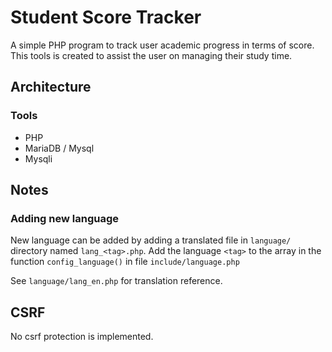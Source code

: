 # Student Score Tracker
A simple PHP program to track user academic progress in terms of score.
This tools is created to assist the user on managing their study time.

## Architecture
### Tools
* PHP
* MariaDB / Mysql
* Mysqli

## Notes
### Adding new language
New language can be added by adding a translated file in `language/` directory named `lang_<tag>.php`.
Add the language `<tag>` to the array in the function `config_language()` in file `include/language.php`

See `language/lang_en.php` for translation reference.

## CSRF
No csrf protection is implemented.
